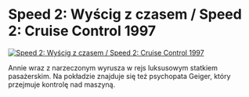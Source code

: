 Speed 2: Wyścig z czasem / Speed 2: Cruise Control 1997 
=============
[![Speed 2: Wyścig z czasem / Speed 2: Cruise Control 1997 ](http://vidos.pl/images/player.gif)](http://vidos.pl/speed-2-wyscig-z-czasem-speed-2-cruise-control-1997)

 Annie wraz z narzeczonym wyrusza w rejs luksusowym statkiem pasażerskim. Na pokładzie znajduje się też psychopata Geiger, który przejmuje kontrolę nad maszyną.
